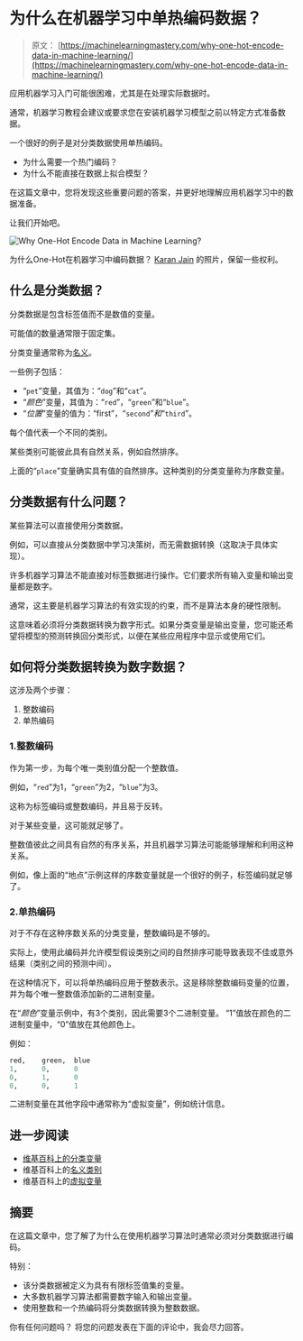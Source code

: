 # 为什么在机器学习中单热编码数据？

> 原文： [https://machinelearningmastery.com/why-one-hot-encode-data-in-machine-learning/](https://machinelearningmastery.com/why-one-hot-encode-data-in-machine-learning/)

应用机器学习入门可能很困难，尤其是在处理实际数据时。

通常，机器学习教程会建议或要求您在安装机器学习模型之前以特定方式准备数据。

一个很好的例子是对分类数据使用单热编码。

*   为什么需要一个热门编码？
*   为什么不能直接在数据上拟合模型？

在这篇文章中，您将发现这些重要问题的答案，并更好地理解应用机器学习中的数据准备。

让我们开始吧。

![Why One-Hot Encode Data in Machine Learning?](img/03f323e995227503e4022f5cbbca0fbf.jpg)

为什么One-Hot在机器学习中编码数据？
[Karan Jain](https://www.flickr.com/photos/jiangkeren/8263176332/) 的照片，保留一些权利。

## 什么是分类数据？

分类数据是包含标签值而不是数值的变量。

可能值的数量通常限于固定集。

分类变量通常称为[名义](https://en.wikipedia.org/wiki/Nominal_category)。

一些例子包括：

*   “`pet`”变量，其值为：“`dog`”和“`cat`”。
*   “_颜色_”变量，其值为：“`red`”，“`green`”和“`blue`”。
*   “_位置_”变量的值为：“first”，“`second`”_和_“`third`”。

每个值代表一个不同的类别。

某些类别可能彼此具有自然关系，例如自然排序。

上面的“`place`”变量确实具有值的自然排序。这种类别的分类变量称为序数变量。

## 分类数据有什么问题？

某些算法可以直接使用分类数据。

例如，可以直接从分类数据中学习决策树，而无需数据转换（这取决于具体实现）。

许多机器学习算法不能直接对标签数据进行操作。它们要求所有输入变量和输出变量都是数字。

通常，这主要是机器学习算法的有效实现的约束，而不是算法本身的硬性限制。

这意味着必须将分类数据转换为数字形式。如果分类变量是输出变量，您可能还希望将模型的预测转换回分类形式，以便在某些应用程序中显示或使用它们。

## 如何将分类数据转换为数字数据？

这涉及两个步骤：

1.  整数编码
2.  单热编码

### 1.整数编码

作为第一步，为每个唯一类别值分配一个整数值。

例如，“`red`”为1，“`green`”为2，“`blue`”为3。

这称为标签编码或整数编码，并且易于反转。

对于某些变量，这可能就足够了。

整数值彼此之间具有自然的有序关系，并且机器学习算法可能能够理解和利用这种关系。

例如，像上面的“地点”示例这样的序数变量就是一个很好的例子，标签编码就足够了。

### 2.单热编码

对于不存在这种序数关系的分类变量，整数编码是不够的。

实际上，使用此编码并允许模型假设类别之间的自然排序可能导致表现不佳或意外结果（类别之间的预测中间）。

在这种情况下，可以将单热编码应用于整数表示。这是移除整数编码变量的位置，并为每个唯一整数值​​添加新的二进制变量。

在“_颜色_”变量示例中，有3个类别，因此需要3个二进制变量。 “1”值放在颜色的二进制变量中，“0”值放在其他颜色上。

例如：

```py
red,	green,	blue
1,		0,		0
0,		1,		0
0,		0,		1
```

二进制变量在其他字段中通常称为“虚拟变量”，例如统计信息。

## 进一步阅读

*   [维基百科上的分类变量](https://en.wikipedia.org/wiki/Categorical_variable)
*   维基百科上的[名义类别](https://en.wikipedia.org/wiki/Nominal_category)
*   维基百科上的[虚拟变量](https://en.wikipedia.org/wiki/Dummy_variable_(statistics))

## 摘要

在这篇文章中，您了解了为什么在使用机器学习算法时通常必须对分类数据进行编码。

特别：

*   该分类数据被定义为具有有限标签值集的变量。
*   大多数机器学习算法都需要数字输入和输出变量。
*   使用整数和一个热编码将分类数据转换为整数数据。

你有任何问题吗？
将您的问题发表在下面的评论中，我会尽力回答。